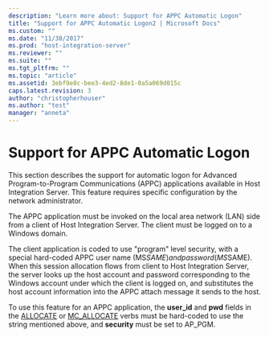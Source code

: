 ```yaml
---
description: "Learn more about: Support for APPC Automatic Logon"
title: "Support for APPC Automatic Logon2 | Microsoft Docs"
ms.custom: ""
ms.date: "11/30/2017"
ms.prod: "host-integration-server"
ms.reviewer: ""
ms.suite: ""
ms.tgt_pltfrm: ""
ms.topic: "article"
ms.assetid: 3ebf9e8c-bee3-4ed2-8de1-0a5a069d015c
caps.latest.revision: 3
author: "christopherhouser"
ms.author: "test"
manager: "anneta"
---
```

# Support for APPC Automatic Logon
This section describes the support for automatic logon for Advanced Program-to-Program Communications (APPC) applications available in Host Integration Server. This feature requires specific configuration by the network administrator.  
  
 The APPC application must be invoked on the local area network (LAN) side from a client of Host Integration Server. The client must be logged on to a Windows domain.  
  
 The client application is coded to use "program" level security, with a special hard-coded APPC user name (MS$SAME) and password (MS$SAME). When this session allocation flows from client to Host Integration Server, the server looks up the host account and password corresponding to the Windows account under which the client is logged on, and substitutes the host account information into the APPC attach message it sends to the host.  
  
 To use this feature for an APPC application, the **user_id** and **pwd** fields in the [ALLOCATE](./allocate2.md) or [MC_ALLOCATE](./mc-allocate2.md) verbs must be hard-coded to use the string mentioned above, and **security** must be set to AP_PGM.
